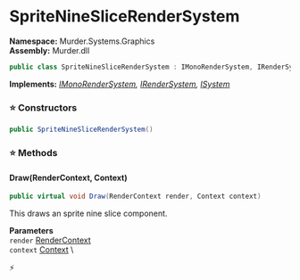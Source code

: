 # SpriteNineSliceRenderSystem

**Namespace:** Murder.Systems.Graphics \
**Assembly:** Murder.dll

```csharp
public class SpriteNineSliceRenderSystem : IMonoRenderSystem, IRenderSystem, ISystem
```

**Implements:** _[IMonoRenderSystem](../..//Murder/Core/Graphics/IMonoRenderSystem.html), [IRenderSystem](../..//Bang/Systems/IRenderSystem.html), [ISystem](../..//Bang/Systems/ISystem.html)_

### ⭐ Constructors
```csharp
public SpriteNineSliceRenderSystem()
```

### ⭐ Methods
#### Draw(RenderContext, Context)
```csharp
public virtual void Draw(RenderContext render, Context context)
```

This draws an sprite nine slice component.

**Parameters** \
`render` [RenderContext](../..//Murder/Core/Graphics/RenderContext.html) \
`context` [Context](../..//Bang/Contexts/Context.html) \



⚡